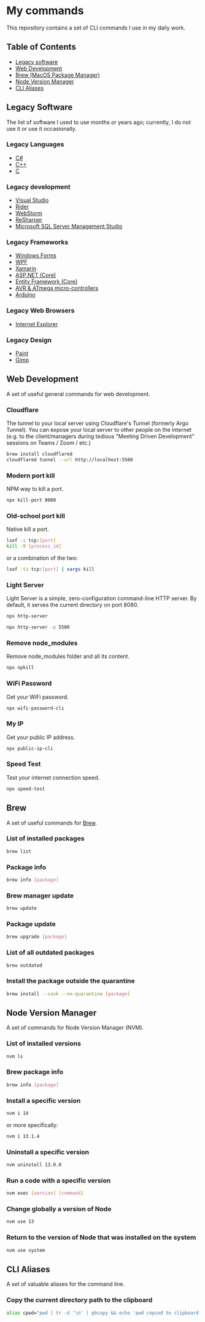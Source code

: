 # My commands

This repository contains a set of CLI commands I use in my daily work.

## Table of Contents

- [Legacy software](#legacy-software)
- [Web Development](#web-development)
- [Brew (MacOS Package Manager)](#brew)
- [Node Version Manager](#node-version-manager)
- [CLI Aliases](#cli-aliases)

## Legacy Software

The list of software I used to use months or years ago; currently, I do not use it or use it occasionally.

### Legacy Languages

- [C#](https://docs.microsoft.com/en-us/dotnet/csharp/)
- [C++](https://docs.microsoft.com/en-us/cpp/cpp/?view=msvc-160)
- [C](https://docs.microsoft.com/en-us/cpp/c-language/?view=msvc-160)

### Legacy development

- [Visual Studio](https://visualstudio.microsoft.com/)
- [Rider](https://www.jetbrains.com/rider/)
- [WebStorm](https://www.jetbrains.com/webstorm/)
- [ReSharper](https://www.jetbrains.com/resharper/)
- [Microsoft SQL Server Management Studio](https://docs.microsoft.com/en-us/sql/ssms/download-sql-server-management-studio-ssms?view=sql-server-ver15)

### Legacy Frameworks

- [Windows Forms](https://docs.microsoft.com/en-us/dotnet/desktop/winforms/?view=netdesktop-5.0)
- [WPF](https://docs.microsoft.com/en-us/dotnet/desktop/wpf/?view=netdesktop-5.0)
- [Xamarin](https://dotnet.microsoft.com/apps/xamarin)
- [ASP.NET (Core)](https://docs.microsoft.com/en-us/aspnet/core/?view=aspnetcore-5.0)
- [Entity Framework (Core)](https://docs.microsoft.com/en-us/ef/core/)
- [AVR & ATmega micro-controllers](https://en.wikipedia.org/wiki/AVR_microcontrollers)
- [Arduino](https://www.arduino.cc/)

### Legacy Web Browsers

- [Internet Explorer](https://en.wikipedia.org/wiki/Internet_Explorer)

### Legacy Design

- [Paint](https://en.wikipedia.org/wiki/Microsoft_Paint)
- [Gimp](https://www.gimp.org/)

## Web Development

A set of useful general commands for web development.

### Cloudflare

The tunnel to your local server using Cloudflare's Tunnel (formerly Argo Tunnel). You can expose your local server to other people on the internet (e.g. to the client/managers during tedious "Meeting Driven Development" sessions on Teams / Zoom / etc.)

```bash
brew install cloudflared
cloudflared tunnel --url http://localhost:5500
```

### Modern port kill

NPM way to kill a port.

```bash
npx kill-port 8080
```

### Old-school port kill

Native kill a port.

```bash
lsof -i tcp:[port]
kill -9 [process_id]
```

or a combination of the two:

```bash
lsof -ti tcp:[port] | xargs kill
```

### Light Server

Light Server is a simple, zero-configuration command-line HTTP server. By default, it serves the current directory on port 8080.

```bash
npx http-server
```

```bash
npx http-server -p 5500
```

### Remove node_modules

Remove node_modules folder and all its content.

```bash
npx npkill
```

### WiFi Password

Get your WiFi password.

```bash
npx wifi-password-cli
```

### My IP

Get your public IP address.

```bash
npx public-ip-cli
```

### Speed Test

Test your internet connection speed.

```bash
npx speed-test
```

## Brew

A set of useful commands for [Brew](https://brew.sh/).

### List of installed packages

```bash
brew list
```

### Package info

```bash
brew info [package]
```

### Brew manager update

```bash
brew update
```

### Package update

```bash
brew upgrade [package]
```

### List of all outdated packages

```bash
brew outdated
```

### Install the package outside the quarantine

```bash
brew install --cask --no-quarantine [package]
```

## Node Version Manager

A set of commands for Node Version Manager (NVM).

### List of installed versions

```bash
nvm ls
```

### Brew package info

```bash
brew info [package]
```

### Install a specific version

```bash
nvm i 14
```

or more specifically:

```bash
nvm i 13.1.4
```

### Uninstall a specific version

```bash
nvm uninstall 13.0.0
```

### Run a code with a specific version

```bash
nvm exec [version] [command]
```

### Change globally a version of Node

```bash
nvm use 13
```

### Return to the version of Node that was installed on the system

```bash
nvm use system
```

## CLI Aliases

A set of valuable aliases for the command line.

### Copy the current directory path to the clipboard

```bash
alias cpwd="pwd | tr -d '\n' | pbcopy && echo 'pwd copied to clipboard'"
```
